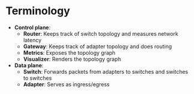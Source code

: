 # Terminology

- **Control plane**:
  - **Router**: Keeps track of switch topology and measures network latency
  - **Gateway**: Keeps track of adapter topology and does routing
  - **Metrics**: Exposes the topology graph
  - **Visualizer**: Renders the topology graph
- **Data plane**:
  - **Switch**: Forwards packets from adapters to switches and switches to switches
  - **Adapter**: Serves as ingress/egress
